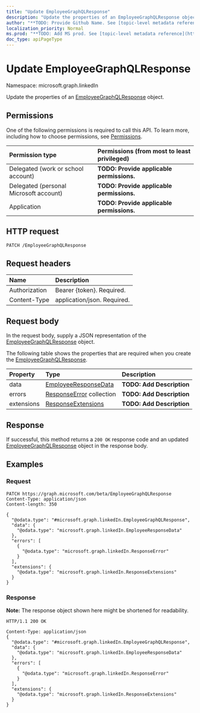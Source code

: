 ```yaml
---
title: "Update EmployeeGraphQLResponse"
description: "Update the properties of an EmployeeGraphQLResponse object."
author: "**TODO: Provide Github Name. See [topic-level metadata reference](https://msgo.azurewebsites.net/add/document/guidelines/metadata.html#topic-level-metadata)**"
localization_priority: Normal
ms.prod: "**TODO: Add MS prod. See [topic-level metadata reference](https://msgo.azurewebsites.net/add/document/guidelines/metadata.html#topic-level-metadata)**"
doc_type: apiPageType
---
```


# Update EmployeeGraphQLResponse
Namespace: microsoft.graph.linkedIn

Update the properties of an [EmployeeGraphQLResponse](../resources/linkedin-employeegraphqlresponse.md) object.

## Permissions
One of the following permissions is required to call this API. To learn more, including how to choose permissions, see [Permissions](/graph/permissions-reference).

|Permission type|Permissions (from most to least privileged)|
|:---|:---|
|Delegated (work or school account)|**TODO: Provide applicable permissions.**|
|Delegated (personal Microsoft account)|**TODO: Provide applicable permissions.**|
|Application|**TODO: Provide applicable permissions.**|

## HTTP request

<!-- {
  "blockType": "ignored"
}
-->
``` http
PATCH /EmployeeGraphQLResponse
```

## Request headers
|Name|Description|
|:---|:---|
|Authorization|Bearer {token}. Required.|
|Content-Type|application/json. Required.|

## Request body
In the request body, supply a JSON representation of the [EmployeeGraphQLResponse](../resources/linkedin-employeegraphqlresponse.md) object.

The following table shows the properties that are required when you create the [EmployeeGraphQLResponse](../resources/linkedin-employeegraphqlresponse.md).

|Property|Type|Description|
|:---|:---|:---|
|data|[EmployeeResponseData](../resources/linkedin-employeeresponsedata.md)|**TODO: Add Description**|
|errors|[ResponseError](../resources/linkedin-responseerror.md) collection|**TODO: Add Description**|
|extensions|[ResponseExtensions](../resources/linkedin-responseextensions.md)|**TODO: Add Description**|



## Response

If successful, this method returns a `200 OK` response code and an updated [EmployeeGraphQLResponse](../resources/linkedin-employeegraphqlresponse.md) object in the response body.

## Examples

### Request
<!-- {
  "blockType": "request",
  "name": "update_employeegraphqlresponse"
}
-->
``` http
PATCH https://graph.microsoft.com/beta/EmployeeGraphQLResponse
Content-Type: application/json
Content-length: 350

{
  "@odata.type": "#microsoft.graph.linkedIn.EmployeeGraphQLResponse",
  "data": {
    "@odata.type": "microsoft.graph.linkedIn.EmployeeResponseData"
  },
  "errors": [
    {
      "@odata.type": "microsoft.graph.linkedIn.ResponseError"
    }
  ],
  "extensions": {
    "@odata.type": "microsoft.graph.linkedIn.ResponseExtensions"
  }
}
```


### Response
**Note:** The response object shown here might be shortened for readability.
<!-- {
  "blockType": "response",
  "truncated": true
}
-->
``` http
HTTP/1.1 200 OK

Content-Type: application/json
{
  "@odata.type": "#microsoft.graph.linkedIn.EmployeeGraphQLResponse",
  "data": {
    "@odata.type": "microsoft.graph.linkedIn.EmployeeResponseData"
  },
  "errors": [
    {
      "@odata.type": "microsoft.graph.linkedIn.ResponseError"
    }
  ],
  "extensions": {
    "@odata.type": "microsoft.graph.linkedIn.ResponseExtensions"
  }
}
```


